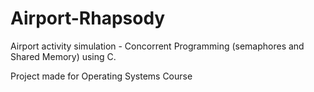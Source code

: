 # Airport-Rhapsody
Airport activity simulation - Concorrent Programming (semaphores and Shared Memory) using C.

Project made for Operating Systems Course
